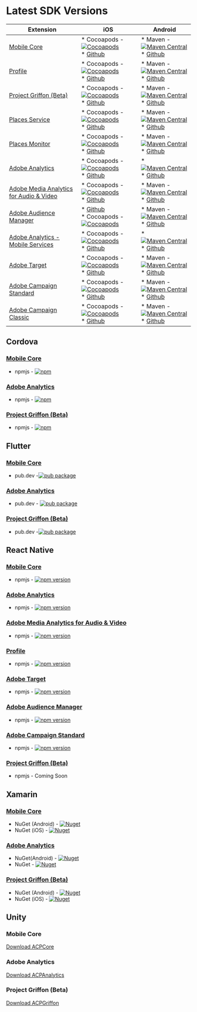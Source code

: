 # Latest SDK Versions

| Extension                                                                                                                                        | iOS                                                                                                                                                                                                                                                                                                                            | Android                                                                                                                                                                                                                                                                                                                                                      |
|--------------------------------------------------------------------------------------------------------------------------------------------------|--------------------------------------------------------------------------------------------------------------------------------------------------------------------------------------------------------------------------------------------------------------------------------------------------------------------------------|--------------------------------------------------------------------------------------------------------------------------------------------------------------------------------------------------------------------------------------------------------------------------------------------------------------------------------------------------------------|
| [Mobile Core](https://aep-sdks.gitbook.io/docs/using-mobile-extensions/mobile-core)                                                              | * Cocoapods - [![Cocoapods](https://img.shields.io/cocoapods/v/ACPCore.svg?color=orange&label=ACPCore&logo=apple&logoColor=white&style=flat-square)](https://cocoapods.org/pods/ACPCore)<br>* [Github](https://github.com/Adobe-Marketing-Cloud/acp-sdks/tree/master/iOS/ACPCore)                                              | * Maven - [![Maven Central](https://img.shields.io/maven-central/v/com.adobe.marketing.mobile/core.svg?logo=android&logoColor=white&label=core&style=flat-square)](https://mvnrepository.com/artifact/com.adobe.marketing.mobile/core)<br>* [Github](https://github.com/Adobe-Marketing-Cloud/acp-sdks/tree/master/android)                                  |
| [Profile](https://aep-sdks.gitbook.io/docs/using-mobile-extensions/profile)                                                                      | * Cocoapods - [![Cocoapods](https://img.shields.io/cocoapods/v/ACPUserProfile.svg?color=orange&label=ACPUserProfile&logo=apple&logoColor=white&style=flat-square)](https://cocoapods.org/pods/ACPUserProfile)<br>* [Github](https://github.com/Adobe-Marketing-Cloud/acp-sdks/tree/master/iOS/ACPUserProfile)                  | * Maven - [![Maven Central](https://img.shields.io/maven-central/v/com.adobe.marketing.mobile/userprofile.svg?logo=android&logoColor=white&label=userprofile&style=flat-square)](https://mvnrepository.com/artifact/com.adobe.marketing.mobile/userprofile)<br>* [Github](https://github.com/Adobe-Marketing-Cloud/acp-sdks/tree/master/android)             |
| [Project Griffon \(Beta\)](https://aep-sdks.gitbook.io/docs/beta/project-griffon)                                                                | * Cocoapods - [![Cocoapods](https://img.shields.io/cocoapods/v/ACPGriffon.svg?color=orange&label=ACPGriffon&logo=apple&logoColor=white&style=flat-square)](https://cocoapods.org/pods/ACPGriffon)<br>* [Github](https://github.com/Adobe-Marketing-Cloud/acp-sdks/tree/master/iOS/ACPGriffon)                                  | * Maven - [![Maven Central](https://img.shields.io/maven-central/v/com.adobe.marketing.mobile/griffon.svg?logo=android&logoColor=white)](https://mvnrepository.com/artifact/com.adobe.marketing.mobile/griffon)<br>* [Github](https://github.com/Adobe-Marketing-Cloud/acp-sdks/tree/master/android)                                                         |
| [Places Service](https://docs.adobe.com/content/help/en/places/using/home.html)                                                                  | * Cocoapods - [![Cocoapods](https://img.shields.io/cocoapods/v/ACPPlaces.svg?color=orange&label=ACPPlaces&logo=apple&logoColor=white&style=flat-square)](https://cocoapods.org/pods/ACPPlaces)<br>* [Github](https://github.com/Adobe-Marketing-Cloud/acp-sdks/tree/master/iOS/ACPPlaces)                                      | * Maven - [![Maven Central](https://img.shields.io/maven-central/v/com.adobe.marketing.mobile/places.svg?logo=android&logoColor=white&label=places&style=flat-square)](https://mvnrepository.com/artifact/com.adobe.marketing.mobile/places)<br>* [Github](https://github.com/Adobe-Marketing-Cloud/acp-sdks/blob/master/android/places-1.0.0.aar)           |
| [Places Monitor](https://docs.adobe.com/content/help/en/places/using/places-ext-aep-sdks/places-monitor-extension/places-monitor-extension.html) | * Cocoapods - [![Cocoapods](https://img.shields.io/cocoapods/v/ACPPlacesMonitor.svg?color=orange&label=ACPPlacesMonitor&logo=apple&logoColor=white&style=flat-square)](https://cocoapods.org/pods/ACPPlacesMonitor)<br>* [Github](https://github.com/adobe/places-monitor-ios)                                                 | * Maven - [![Maven Central](https://img.shields.io/maven-central/v/com.adobe.marketing.mobile/places-monitor.svg?logo=android&logoColor=white&label=placesmonitor&style=flat-square)](https://mvnrepository.com/artifact/com.adobe.marketing.mobile/places-monitor)<br>* [Github](https://github.com/adobe/places-monitor-android)                           |
| [Adobe Analytics](https://aep-sdks.gitbook.io/docs/using-mobile-extensions/adobe-analytics)                                                      | * Cocoapods - [![Cocoapods](https://img.shields.io/cocoapods/v/ACPAnalytics.svg?color=orange&label=ACPAnalytics&logo=apple&logoColor=white&style=flat-square)](https://cocoapods.org/pods/ACPAnalytics)<br>* [Github](https://github.com/Adobe-Marketing-Cloud/acp-sdks/tree/master/iOS/ACPAnalytics)                          | * [![Maven Central](https://img.shields.io/maven-central/v/com.adobe.marketing.mobile/mobileservices.svg?logo=android&logoColor=white&label=mobileservices&style=flat-square)](https://mvnrepository.com/artifact/com.adobe.marketing.mobile/mobileservices)<br>* [Github](https://github.com/Adobe-Marketing-Cloud/acp-sdks/tree/master/android)            |
| [Adobe Media Analytics for Audio & Video](https://aep-sdks.gitbook.io/docs/using-mobile-extensions/adobe-media-analytics)                        | * Cocoapods - [![Cocoapods](https://img.shields.io/cocoapods/v/ACPMedia.svg?color=orange&label=ACPMedia&logo=apple&logoColor=white&style=flat-square)](https://cocoapods.org/pods/ACPMedia)<br>* [Github](https://github.com/Adobe-Marketing-Cloud/acp-sdks/tree/master/iOS/ACPMedia)                                          | * Maven - [![Maven Central](https://img.shields.io/maven-central/v/com.adobe.marketing.mobile/media.svg?logo=android&logoColor=white&label=media&style=flat-square)](https://mvnrepository.com/artifact/com.adobe.marketing.mobile/media)<br>* [Github](https://github.com/Adobe-Marketing-Cloud/acp-sdks/tree/master/android)                               |
| [Adobe Audience Manager](https://aep-sdks.gitbook.io/docs/using-mobile-extensions/adobe-audience-manager)                                        | * [Github](https://github.com/Adobe-Marketing-Cloud/acp-sdks/tree/master/iOS/ACPAudience)<br>* Cocoapods - [![Cocoapods](https://img.shields.io/cocoapods/v/ACPAudience.svg?color=orange&label=ACPAudience&logo=apple&logoColor=white&style=flat-square)](https://cocoapods.org/pods/ACPAudience)                              | * Maven - [![Maven Central](https://img.shields.io/maven-central/v/com.adobe.marketing.mobile/audience.svg?logo=android&logoColor=white&label=audience&style=flat-square)](https://mvnrepository.com/artifact/com.adobe.marketing.mobile/audience)<br>* [Github](https://github.com/Adobe-Marketing-Cloud/acp-sdks/tree/master/android)                      |
| [Adobe Analytics - Mobile Services](https://aep-sdks.gitbook.io/docs/using-mobile-extensions/adobe-analytics-mobile-services)                    | * Cocoapods - [![Cocoapods](https://img.shields.io/cocoapods/v/ACPMobileServices.svg?color=Orange&label=ACPMobileServices&logo=apple&logoColor=white&style=flat-square)](https://cocoapods.org/pods/ACPMobileServices) <br>* [Github](https://github.com/Adobe-Marketing-Cloud/acp-sdks/releases/tag/v1.0.0-ACPMobileServices) | * [![Maven Central](https://img.shields.io/maven-central/v/com.adobe.marketing.mobile/mobileservices.svg?logo=android&logoColor=white&label=mobileservices&style=flat-square)](https://mvnrepository.com/artifact/com.adobe.marketing.mobile/mobileservices)<br>* [Github](https://github.com/Adobe-Marketing-Cloud/acp-sdks/tree/master/android)            |
| [Adobe Target](https://aep-sdks.gitbook.io/docs/using-mobile-extensions/adobe-target)                                                            | * Cocoapods - [![Cocoapods](https://img.shields.io/cocoapods/v/ACPTarget.svg?color=orange&label=ACPTarget&logo=apple&logoColor=white&style=flat-square)](https://cocoapods.org/pods/ACPTarget)<br>* [Github](https://github.com/Adobe-Marketing-Cloud/acp-sdks/tree/master/iOS/ACPTarget)                                      | * Maven - [![Maven Central](https://img.shields.io/maven-central/v/com.adobe.marketing.mobile/target.svg?logo=android&logoColor=white&label=target&style=flat-square)](https://mvnrepository.com/artifact/com.adobe.marketing.mobile/target)<br>* [Github](https://github.com/Adobe-Marketing-Cloud/acp-sdks/tree/master/android)                            |
| [Adobe Campaign Standard](https://aep-sdks.gitbook.io/docs/using-mobile-extensions/adobe-campaign-standard)                                      | * Cocoapods - [![Cocoapods](https://img.shields.io/cocoapods/v/ACPCampaign.svg?color=orange&label=ACPCampaign&logo=apple&logoColor=white&style=flat-square)](https://cocoapods.org/pods/ACPCampaign)<br>* [Github](https://github.com/Adobe-Marketing-Cloud/acp-sdks/tree/master/iOS/ACPCampaign)                              | * Maven - [![Maven Central](https://img.shields.io/maven-central/v/com.adobe.marketing.mobile/campaign.svg?logo=android&logoColor=white&label=campaign&style=flat-square)](https://mvnrepository.com/artifact/com.adobe.marketing.mobile/campaign)<br>* [Github](https://github.com/Adobe-Marketing-Cloud/acp-sdks/tree/master/android)                      |
| [Adobe Campaign Classic](https://aep-sdks.gitbook.io/docs/using-mobile-extensions/adobe-campaignclassic)                                         | * Cocoapods - [![Cocoapods](https://img.shields.io/cocoapods/v/ACPCampaignClassic.svg?color=orange&label=ACPCampaignClassic&logo=apple&logoColor=white&style=flat-square)](https://cocoapods.org/pods/ACPCampaignClassic)<br>* [Github](https://github.com/Adobe-Marketing-Cloud/acp-sdks/tree/master/iOS/ACPCampaignClassic)  | * Maven - [![Maven Central](https://img.shields.io/maven-central/v/com.adobe.marketing.mobile/campaignclassic.svg?logo=android&logoColor=white&label=campaignclassic&style=flat-square)](https://mvnrepository.com/artifact/com.adobe.marketing.mobile/campaignclassic)<br>* [Github](https://github.com/Adobe-Marketing-Cloud/acp-sdks/tree/master/android) |
## Cordova

### [Mobile Core](https://aep-sdks.gitbook.io/docs/using-mobile-extensions/mobile-core)

* npmjs - [![npm](https://img.shields.io/npm/v/@adobe/cordova-acpcore?label=cordova-acpcore&logo=npm)](https://www.npmjs.com/package/@adobe/cordova-acpcore)

### [Adobe Analytics](https://aep-sdks.gitbook.io/docs/using-mobile-extensions/adobe-analytics)

* npmjs - [![npm](https://img.shields.io/npm/v/@adobe/cordova-acpanalytics?label=cordova-acpanalytics&logo=npm)](https://www.npmjs.com/package/@adobe/cordova-acpanalytics)

### [Project Griffon \(Beta\)](https://aep-sdks.gitbook.io/docs/beta/project-griffon)

* npmjs - [![npm](https://img.shields.io/npm/v/@adobe/cordova-acpgriffon?label=cordova-acpgriffon&logo=npm)](https://www.npmjs.com/package/@adobe/cordova-acpgriffon)

## Flutter

### [Mobile Core](https://aep-sdks.gitbook.io/docs/using-mobile-extensions/mobile-core)

* pub.dev -[![pub package](https://img.shields.io/pub/v/flutter_acpcore.svg)](https://pub.dartlang.org/packages/flutter_acpcore)

### [Adobe Analytics](https://aep-sdks.gitbook.io/docs/using-mobile-extensions/adobe-analytics)

* pub.dev - [![pub package](https://img.shields.io/pub/v/flutter_acpanalytics.svg)](https://pub.dartlang.org/packages/flutter_acpanalytics)

### [Project Griffon \(Beta\)](https://aep-sdks.gitbook.io/docs/beta/project-griffon)

* pub.dev -[![pub package](https://img.shields.io/pub/v/flutter_griffon.svg)](https://pub.dartlang.org/packages/flutter_griffon)

## React Native

### [Mobile Core](https://aep-sdks.gitbook.io/docs/using-mobile-extensions/mobile-core)

* npmjs - [![npm version](https://img.shields.io/npm/v/@adobe/react-native-acpcore.svg?color=green&label=%40adobe%2Freact-native-acpcore&logo=npm&style=flat-square)](https://badge.fury.io/js/%40adobe%2Freact-native-acpcore)

### [Adobe Analytics](https://aep-sdks.gitbook.io/docs/using-mobile-extensions/adobe-analytics)

* npmjs - [![npm version](https://img.shields.io/npm/v/@adobe/react-native-acpanalytics.svg?color=green&label=%40adobe%2Freact-native-acpanalytics&logo=npm&style=flat-square)](https://badge.fury.io/js/%40adobe%2Freact-native-acpanalytics)

### [Adobe Media Analytics for Audio & Video](https://aep-sdks.gitbook.io/docs/using-mobile-extensions/adobe-media-analytics)

* npmjs - [![npm version](https://img.shields.io/npm/v/@adobe/react-native-acpmedia.svg?color=green&label=%40adobe%2Freact-native-acpmedia&logo=npm&style=flat-square)](https://www.npmjs.com/package/@adobe/react-native-acpmedia)

### [Profile](https://aep-sdks.gitbook.io/docs/using-mobile-extensions/profile)

* npmjs - [![npm version](https://img.shields.io/npm/v/@adobe/react-native-acpuserprofile.svg?color=green&label=%40adobe%2Freact-native-acpuserprofile&logo=npm&style=flat-square)](https://badge.fury.io/js/%40adobe%2Freact-native-acpuserprofile)

### [Adobe Target](https://aep-sdks.gitbook.io/docs/using-mobile-extensions/adobe-target)

* npmjs - [![npm version](https://img.shields.io/npm/v/@adobe/react-native-acptarget.svg?color=green&label=%40adobe%2Freact-native-acptarget&logo=npm&style=flat-square)](https://badge.fury.io/js/%40adobe%2Freact-native-acptarget)

### [Adobe Audience Manager](https://aep-sdks.gitbook.io/docs/using-mobile-extensions/adobe-audience-manager)

* npmjs - [![npm version](https://img.shields.io/npm/v/@adobe/react-native-acpaudience.svg?color=green&label=%40adobe%2Freact-native-acpaudience&logo=npm&style=flat-square)](https://badge.fury.io/js/%40adobe%2Freact-native-acpaudience)

### [Adobe Campaign Standard](https://aep-sdks.gitbook.io/docs/using-mobile-extensions/adobe-campaign-standard)

* npmjs - [![npm version](https://img.shields.io/npm/v/@adobe/react-native-acpcampaign.svg?color=green&label=%40adobe%2Freact-native-acpcampaign&logo=npm&style=flat-square)](https://badge.fury.io/js/%40adobe%2Freact-native-acpcampaign)

### [Project Griffon \(Beta\)](https://aep-sdks.gitbook.io/docs/beta/project-griffon)

* npmjs - Coming Soon



## Xamarin

### [Mobile Core](https://aep-sdks.gitbook.io/docs/using-mobile-extensions/mobile-core)

* NuGet \(Android\) - [![Nuget](https://img.shields.io/nuget/v/Adobe.ACPCore.Android?label=Adobe.ACPCore.Android&logo=xamarin)](https://www.nuget.org/packages/Adobe.ACPCore.Android/)
* NuGet \(iOS\) - [![Nuget](https://img.shields.io/nuget/v/Adobe.ACPCore.iOS?label=Adobe.ACPCore.iOS&logo=xamarin)](https://www.nuget.org/packages/Adobe.ACPCore.iOS/)

### [Adobe Analytics](https://aep-sdks.gitbook.io/docs/using-mobile-extensions/adobe-analytics)

* NuGet\(Android\) - [![Nuget](https://img.shields.io/nuget/v/Adobe.ACPAnalytics.Android?label=Adobe.ACPAnalytics.Android&logo=xamarin)](https://www.nuget.org/packages/Adobe.ACPAnalytics.Android/)
* NuGet - [![Nuget](https://img.shields.io/nuget/v/Adobe.ACPAnalytics.iOS?label=Adobe.ACPAnalytics.iOS&logo=xamarin)](https://www.nuget.org/packages/Adobe.ACPAnalytics.iOS/)

### [Project Griffon \(Beta\)](https://aep-sdks.gitbook.io/docs/beta/project-griffon)

* NuGet \(Android\) - [![Nuget](https://img.shields.io/nuget/v/Adobe.ACPGriffon.Android?label=Adobe.ACPGriffon.Android&logo=xamarin)](https://www.nuget.org/packages/Adobe.ACPGriffon.Android/)
* NuGet \(iOS\) - [![Nuget](https://img.shields.io/nuget/v/Adobe.ACPGriffon.iOS?label=Adobe.ACPGriffon.iOS&logo=xamarin)](https://www.nuget.org/packages/Adobe.ACPGriffon.iOS/)

## Unity

### Mobile Core

[Download ACPCore](https://github.com/adobe/unity-acpcore/tree/master/bin/ACPCore-0.0.1-Unity.zip)

### Adobe Analytics

[Download ACPAnalytics](https://github.com/adobe/unity-acpanalytics)

### Project Griffon \(Beta\)

[Download ACPGriffon](https://github.com/adobe/unity-acpgriffon)

